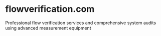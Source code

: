 # flowverification.com
Professional flow verification services and comprehensive system audits using advanced measurement equipment
